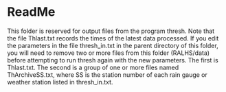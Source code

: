 ReadMe
======

This folder is reserved for output files from the program thresh.  Note that the file Thlast.txt records the times of the latest data processed.  If you edit the parameters in the file thresh\_in.txt in the parent directory of this folder, you will need to remove two or more files from this folder (RALHS/data) before attempting to run thresh again with the new parameters.  The first is Thlast.txt.  The second is a group of one or more files named ThArchiveSS.txt, where SS is the station number of each rain gauge or weather station listed in thresh\_in.txt.
